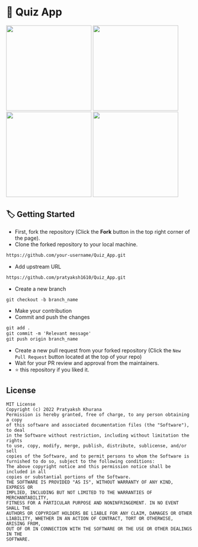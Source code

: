 # :rocket: Quiz App

<p float="left">
  <img src="https://user-images.githubusercontent.com/76740999/184686624-ed8b92a6-1556-489e-9b8e-8770e8a2f36c.png" width="230" />
  
  <img src="https://user-images.githubusercontent.com/76740999/184686629-aada9b9e-96d5-4a26-806d-7d9bb372d211.png" width="230" />
  
  <img src="https://user-images.githubusercontent.com/76740999/184686639-9ed158ac-e232-440b-8644-911c703b462f.png" width="230" /> 
  
  <img src="https://user-images.githubusercontent.com/76740999/184686643-43e04f9a-9f9a-41c4-9c88-1d81e8bf0523.png" width="230" />   
</p>


## :label: Getting Started

* First, fork the repository (Click the <b><b>Fork</b></b> button in the top right corner of the page).
* Clone the forked repository to your local machine.

```markdown
https://github.com/your-username/Quiz_App.git
```

* Add upstream URL 
```markdown
https://github.com/pratyaksh1610/Quiz_App.git
```

* Create a new branch

```markdown
git checkout -b branch_name
```

* Make your contribution
* Commit and push the changes

```markdown
git add .
git commit -m 'Relevant message'
git push origin branch_name
```

* Create a new pull request from your forked repository (Click the `New Pull Request` button located at the top of your repo)
* Wait for your PR review and approval from the maintainers.
* :star: this repository if you liked it.


## License
```
MIT License
Copyright (c) 2022 Pratyaksh Khurana
Permission is hereby granted, free of charge, to any person obtaining a copy
of this software and associated documentation files (the "Software"), to deal
in the Software without restriction, including without limitation the rights
to use, copy, modify, merge, publish, distribute, sublicense, and/or sell
copies of the Software, and to permit persons to whom the Software is
furnished to do so, subject to the following conditions:
The above copyright notice and this permission notice shall be included in all
copies or substantial portions of the Software.
THE SOFTWARE IS PROVIDED "AS IS", WITHOUT WARRANTY OF ANY KIND, EXPRESS OR
IMPLIED, INCLUDING BUT NOT LIMITED TO THE WARRANTIES OF MERCHANTABILITY,
FITNESS FOR A PARTICULAR PURPOSE AND NONINFRINGEMENT. IN NO EVENT SHALL THE
AUTHORS OR COPYRIGHT HOLDERS BE LIABLE FOR ANY CLAIM, DAMAGES OR OTHER
LIABILITY, WHETHER IN AN ACTION OF CONTRACT, TORT OR OTHERWISE, ARISING FROM,
OUT OF OR IN CONNECTION WITH THE SOFTWARE OR THE USE OR OTHER DEALINGS IN THE
SOFTWARE.
```

